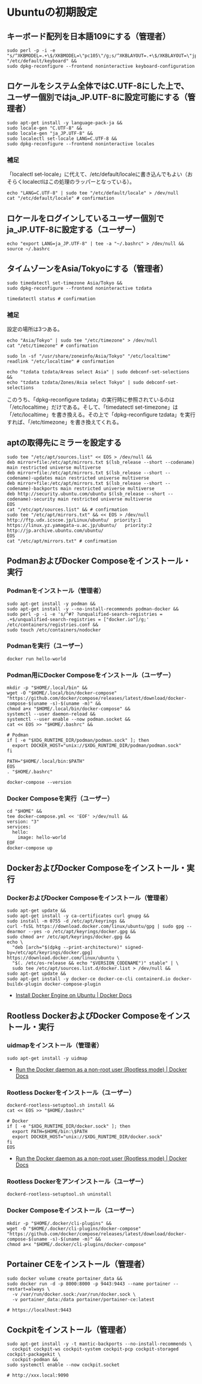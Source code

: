 # Ubuntuの初期設定
## キーボード配列を日本語109にする（管理者）
```
sudo perl -p -i -e "s/^XKBMODEL=.+\$/XKBMODEL=\"pc105\"/g;s/^XKBLAYOUT=.+\$/XKBLAYOUT=\"jp\"/g;s/^XKBVARIANT=.+\$/XKBVARIANT=\"OADG109A\"/g" "/etc/default/keyboard" &&
sudo dpkg-reconfigure --frontend noninteractive keyboard-configuration
```

## ロケールをシステム全体ではC.UTF-8にした上で、ユーザー個別ではja_JP.UTF-8に設定可能にする（管理者）
```
sudo apt-get install -y language-pack-ja &&
sudo locale-gen "C.UTF-8" &&
sudo locale-gen "ja_JP.UTF-8" &&
sudo localectl set-locale LANG=C.UTF-8 &&
sudo dpkg-reconfigure --frontend noninteractive locales
```

### 補足
「localectl set-locale」に代えて、/etc/default/localeに書き込んでもよい（おそらくlocalectlはこの処理のラッパーとなっている）。
```
echo "LANG=C.UTF-8" | sudo tee "/etc/default/locale" > /dev/null
cat "/etc/default/locale" # confirmation
```

## ロケールをログインしているユーザー個別でja_JP.UTF-8に設定する（ユーザー）
```
echo "export LANG=ja_JP.UTF-8" | tee -a "~/.bashrc" > /dev/null &&
source ~/.bashrc
```

## タイムゾーンをAsia/Tokyoにする（管理者）
```
sudo timedatectl set-timezone Asia/Tokyo &&
sudo dpkg-reconfigure --frontend noninteractive tzdata

timedatectl status # confirmation
```

### 補足
設定の場所は3つある。
```
echo "Asia/Tokyo" | sudo tee "/etc/timezone" > /dev/null
cat "/etc/timezone" # confirmation

sudo ln -sf "/usr/share/zoneinfo/Asia/Tokyo" "/etc/localtime"
readlink "/etc/localtime" # confirmation

echo "tzdata tzdata/Areas select Asia" | sudo debconf-set-selections &&
echo "tzdata tzdata/Zones/Asia select Tokyo" | sudo debconf-set-selections
```
このうち、「dpkg-reconfigure tzdata」の実行時に参照されているのは「/etc/localtime」だけである。そして、「timedatectl set-timezone」は「/etc/localtime」を書き換える。その上で「dpkg-reconfigure tzdata」を実行すれば、「/etc/timezone」を書き換えてくれる。

## aptの取得先にミラーを設定する
```
sudo tee "/etc/apt/sources.list" << EOS > /dev/null &&
deb mirror+file:/etc/apt/mirrors.txt $(lsb_release --short --codename) main restricted universe multiverse
deb mirror+file:/etc/apt/mirrors.txt $(lsb_release --short --codename)-updates main restricted universe multiverse
deb mirror+file:/etc/apt/mirrors.txt $(lsb_release --short --codename)-backports main restricted universe multiverse
deb http://security.ubuntu.com/ubuntu $(lsb_release --short --codename)-security main restricted universe multiverse
EOS
cat "/etc/apt/sources.list" && # confirmation
sudo tee "/etc/apt/mirrors.txt" && << EOS > /dev/null
http://ftp.udx.icscoe.jp/Linux/ubuntu/	priority:1
https://linux.yz.yamagata-u.ac.jp/ubuntu/	priority:2
http://jp.archive.ubuntu.com/ubuntu/
EOS
cat "/etc/apt/mirrors.txt" # confirmation
```

## PodmanおよびDocker Composeをインストール・実行
### Podmanをインストール（管理者）
```
sudo apt-get install -y podman &&
sudo apt-get install -y --no-install-recommends podman-docker &&
sudo perl -p -i -e 's/^#? ?unqualified-search-registries = .+$/unqualified-search-registries = ["docker.io"]/g;' /etc/containers/registries.conf &&
sudo touch /etc/containers/nodocker
```

### Podmanを実行（ユーザー）
```
docker run hello-world
```

### Podman用にDocker Composeをインストール（ユーザー）
```
mkdir -p "$HOME/.local/bin" &&
wget -O "$HOME/.local/bin/docker-compose" "https://github.com/docker/compose/releases/latest/download/docker-compose-$(uname -s)-$(uname -m)" &&
chmod a+x "$HOME/.local/bin/docker-compose" &&
systemctl --user daemon-reload &&
systemctl --user enable --now podman.socket &&
cat << EOS >> "$HOME/.bashrc" &&

# Podman
if [ -e "$XDG_RUNTIME_DIR/podman/podman.sock" ]; then
  export DOCKER_HOST="unix://$XDG_RUNTIME_DIR/podman/podman.sock"
fi

PATH="$HOME/.local/bin:$PATH"
EOS
. "$HOME/.bashrc"

docker-compose --version
```

### Docker Composeを実行（ユーザー）
```
cd "$HOME" &&
tee docker-compose.yml << 'EOF' >/dev/null &&
version: "3"
services:
  hello:
    image: hello-world
EOF
docker-compose up
```

## DockerおよびDocker Composeをインストール・実行
### DockerおよびDocker Composeをインストール（管理者）
```
sudo apt-get update &&
sudo apt-get install -y ca-certificates curl gnupg &&
sudo install -m 0755 -d /etc/apt/keyrings &&
curl -fsSL https://download.docker.com/linux/ubuntu/gpg | sudo gpg --dearmor --yes -o /etc/apt/keyrings/docker.gpg &&
sudo chmod a+r /etc/apt/keyrings/docker.gpg &&
echo \
  "deb [arch="$(dpkg --print-architecture)" signed-by=/etc/apt/keyrings/docker.gpg] https://download.docker.com/linux/ubuntu \
  "$(. /etc/os-release && echo "$VERSION_CODENAME")" stable" | \
  sudo tee /etc/apt/sources.list.d/docker.list > /dev/null &&
sudo apt-get update &&
sudo apt-get install -y docker-ce docker-ce-cli containerd.io docker-buildx-plugin docker-compose-plugin
```

- [Install Docker Engine on Ubuntu | Docker Docs](https://docs.docker.com/engine/install/ubuntu/)

## Rootless DockerおよびDocker Composeをインストール・実行
### uidmapをインストール（管理者）
```
sudo apt-get install -y uidmap
```
- [Run the Docker daemon as a non-root user (Rootless mode) | Docker Docs](https://docs.docker.com/engine/security/rootless/)

### Rootless Dockerをインストール（ユーザー）
```
dockerd-rootless-setuptool.sh install &&
cat << EOS >> "$HOME/.bashrc"

# Docker
if [ -e "$XDG_RUNTIME_DIR/docker.sock" ]; then
  export PATH=$HOME/bin:\$PATH
  export DOCKER_HOST="unix://$XDG_RUNTIME_DIR/docker.sock"
fi
EOS
```
- [Run the Docker daemon as a non-root user (Rootless mode) | Docker Docs](https://docs.docker.com/engine/security/rootless/)

### Rootless Dockerをアンインストール（ユーザー）
```
dockerd-rootless-setuptool.sh uninstall
```

### Docker Composeをインストール（ユーザー）
```
mkdir -p "$HOME/.docker/cli-plugins" &&
wget -O "$HOME/.docker/cli-plugins/docker-compose" "https://github.com/docker/compose/releases/latest/download/docker-compose-$(uname -s)-$(uname -m)" &&
chmod a+x "$HOME/.docker/cli-plugins/docker-compose"
```

## Portainer CEをインストール（管理者）
```
sudo docker volume create portainer_data &&
sudo docker run -d -p 8000:8000 -p 9443:9443 --name portainer --restart=always \
  -v /var/run/docker.sock:/var/run/docker.sock \
  -v portainer_data:/data portainer/portainer-ce:latest

# https://localhost:9443
```

## Cockpitをインストール（管理者）
```
sudo apt-get install -y -t mantic-backports --no-install-recommends \
  cockpit cockpit-ws cockpit-system cockpit-pcp cockpit-storaged cockpit-packagekit \
  cockpit-podman &&
sudo systemctl enable --now cockpit.socket

# http://xxx.local:9090
```
